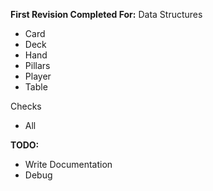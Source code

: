 **First Revision Completed For:**
Data Structures
- Card
- Deck
- Hand
- Pillars
- Player
- Table

Checks
- All


**TODO:**
- Write Documentation
- Debug
